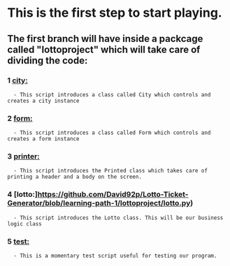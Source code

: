 # This is the first step to start playing.

## The first branch will have inside a packcage called "lottoproject" which will take care of dividing the code:
### 1 [city:](https://github.com/David92p/Lotto-Ticket-Generator/blob/learning-path-1/lottoproject/city.py)
      - This script introduces a class called City which controls and creates a city instance

### 2 [form:](https://github.com/David92p/Lotto-Ticket-Generator/blob/learning-path-1/lottoproject/form.py)
      - This script introduces a class called Form which controls and creates a form instance
        
### 3 [printer:](https://github.com/David92p/Lotto-Ticket-Generator/blob/learning-path-1/lottoproject/printer.py)
      - This script introduces the Printed class which takes care of printing a header and a body on the screen.

### 4 [lotto:]https://github.com/David92p/Lotto-Ticket-Generator/blob/learning-path-1/lottoproject/lotto.py)
      - This script introduces the Lotto class. This will be our business logic class
         
### 5 [test:](https://github.com/David92p/Lotto-Ticket-Generator/blob/learning-path-1/lottoproject/test.py)
      - This is a momentary test script useful for testing our program.
